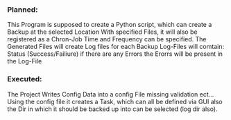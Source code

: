 ### Planned:
This Program is supposed to create a Python script, which can create a Backup at the selected Location With specified Files, 
it will also be registered as a Chron-Job Time and Frequency can be specified.
The Generated Files will create Log files for each Backup Log-Files will comtain:
Status (Success/Failiure)
if there are any Errors the Erorrs will be present in the Log-File


### Executed:
The Project Writes Config Data into a config File missing validation ect...
Using the config file it creates a Task, which can all be defined via GUI
also the Dir in which it should be backed up into can be selected (log dir also).
